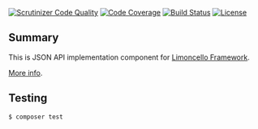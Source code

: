 [![Scrutinizer Code Quality](https://scrutinizer-ci.com/g/limoncello-php-dist/flute/badges/quality-score.png?b=master)](https://scrutinizer-ci.com/g/limoncello-php-dist/flute/?branch=master)
[![Code Coverage](https://scrutinizer-ci.com/g/limoncello-php-dist/flute/badges/coverage.png?b=master)](https://scrutinizer-ci.com/g/limoncello-php-dist/flute/?branch=master)
[![Build Status](https://travis-ci.org/limoncello-php-dist/flute.svg?branch=master)](https://travis-ci.org/limoncello-php-dist/flute)
[![License](https://img.shields.io/github/license/limoncello-php/framework.svg)](https://packagist.org/packages/limoncello-php/framework)

## Summary

This is JSON API implementation component for [Limoncello Framework](https://github.com/limoncello-php/framework).

[More info](https://github.com/limoncello-php/framework).

## Testing

```bash
$ composer test
```

